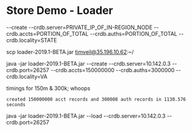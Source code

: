 # Store Demo - Loader

--create --crdb.server=PRIVATE_IP_OF_IN-REGION_NODE --crdb.accts=PORTION_OF_TOTAL --crdb.auths=PORTION_OF_TOTAL --crdb.locality=STATE


scp loader-2019.1-BETA.jar timveil@35.196.10.62:~/


java -jar loader-2019.1-BETA.jar --create --crdb.server=10.142.0.3 --crdb.port=26257 --crdb.accts=150000000 --crdb.auths=3000000 --crdb.locality=VA

timings for 150m & 300k; whoops
```
created 150000000 acct records and 300008 auth records in 1130.576 seconds
```


java -jar loader-2019.1-BETA.jar --load --crdb.server=10.142.0.3 --crdb.port=26257

